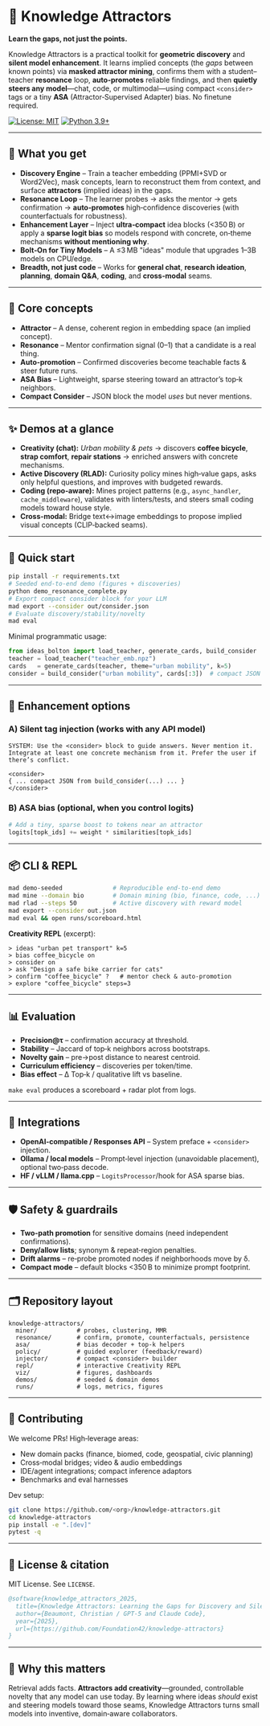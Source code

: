 # 🎯 Knowledge Attractors

**Learn the gaps, not just the points.**

Knowledge Attractors is a practical toolkit for **geometric discovery** and **silent model enhancement**. It learns implied concepts (the *gaps* between known points) via **masked attractor mining**, confirms them with a student–teacher **resonance** loop, **auto‑promotes** reliable findings, and then **quietly steers any model**—chat, code, or multimodal—using compact `<consider>` tags or a tiny **ASA** (Attractor‑Supervised Adapter) bias. No finetune required.

[![License: MIT](https://img.shields.io/badge/License-MIT-yellow.svg)](#license) [![Python 3.9+](https://img.shields.io/badge/python-3.9+-blue.svg)](#install)

---

## 🚀 What you get

* **Discovery Engine** – Train a teacher embedding (PPMI+SVD or Word2Vec), mask concepts, learn to reconstruct them from context, and surface **attractors** (implied ideas) in the gaps.
* **Resonance Loop** – The learner probes → asks the mentor → gets confirmation → **auto‑promotes** high‑confidence discoveries (with counterfactuals for robustness).
* **Enhancement Layer** – Inject **ultra‑compact** idea blocks (<350 B) or apply a **sparse logit bias** so models respond with concrete, on‑theme mechanisms **without mentioning why**.
* **Bolt‑On for Tiny Models** – A ≤3 MB "ideas" module that upgrades 1–3B models on CPU/edge.
* **Breadth, not just code** – Works for **general chat**, **research ideation**, **planning**, **domain Q\&A**, **coding**, and **cross‑modal** seams.

---

## 🧠 Core concepts

* **Attractor** – A dense, coherent region in embedding space (an implied concept).
* **Resonance** – Mentor confirmation signal (0–1) that a candidate is a real thing.
* **Auto‑promotion** – Confirmed discoveries become teachable facts & steer future runs.
* **ASA Bias** – Lightweight, sparse steering toward an attractor’s top‑k neighbors.
* **Compact Consider** – JSON block the model *uses* but never mentions.

---

## ✨ Demos at a glance

* **Creativity (chat):** *Urban mobility & pets* → discovers **coffee bicycle**, **strap comfort**, **repair stations** → enriched answers with concrete mechanisms.
* **Active Discovery (RLAD):** Curiosity policy mines high‑value gaps, asks only helpful questions, and improves with budgeted rewards.
* **Coding (repo‑aware):** Mines project patterns (e.g., `async_handler`, `cache_middleware`), validates with linters/tests, and steers small coding models toward house style.
* **Cross‑modal:** Bridge text↔image embeddings to propose implied visual concepts (CLIP‑backed seams).

---

## 🏁 Quick start

```bash
pip install -r requirements.txt
# Seeded end-to-end demo (figures + discoveries)
python demo_resonance_complete.py
# Export compact consider block for your LLM
mad export --consider out/consider.json
# Evaluate discovery/stability/novelty
mad eval
```

Minimal programmatic usage:

```python
from ideas_bolton import load_teacher, generate_cards, build_consider
teacher = load_teacher("teacher_emb.npz")
cards   = generate_cards(teacher, theme="urban mobility", k=5)
consider = build_consider("urban mobility", cards[:3])  # compact JSON for <consider>
```

---

## 🧩 Enhancement options

### A) Silent tag injection (works with any API model)

```text
SYSTEM: Use the <consider> block to guide answers. Never mention it.
Integrate at least one concrete mechanism from it. Prefer the user if there’s conflict.

<consider>
{ ... compact JSON from build_consider(...) ... }
</consider>
```

### B) ASA bias (optional, when you control logits)

```python
# Add a tiny, sparse boost to tokens near an attractor
logits[topk_ids] += weight * similarities[topk_ids]
```

---

## 📦 CLI & REPL

```bash
mad demo-seeded              # Reproducible end-to-end demo
mad mine --domain bio        # Domain mining (bio, finance, code, ...)
mad rlad --steps 50          # Active discovery with reward model
mad export --consider out.json
mad eval && open runs/scoreboard.html
```

**Creativity REPL** (excerpt):

```
> ideas "urban pet transport" k=5
> bias coffee_bicycle on
> consider on
> ask "Design a safe bike carrier for cats"
> confirm "coffee_bicycle" ?   # mentor check & auto‑promotion
> explore "coffee_bicycle" steps=3
```

---

## 📊 Evaluation

* **Precision@τ** – confirmation accuracy at threshold.
* **Stability** – Jaccard of top‑k neighbors across bootstraps.
* **Novelty gain** – pre→post distance to nearest centroid.
* **Curriculum efficiency** – discoveries per token/time.
* **Bias effect** – Δ Top‑k / qualitative lift vs baseline.

`make eval` produces a scoreboard + radar plot from logs.

---

## 🔧 Integrations

* **OpenAI‑compatible / Responses API** – System preface + `<consider>` injection.
* **Ollama / local models** – Prompt‑level injection (unavoidable placement), optional two‑pass decode.
* **HF / vLLM / llama.cpp** – `LogitsProcessor`/hook for ASA sparse bias.

---

## 🛡️ Safety & guardrails

* **Two‑path promotion** for sensitive domains (need independent confirmations).
* **Deny/allow lists**; synonym & repeat‑region penalties.
* **Drift alarms** – re‑probe promoted nodes if neighborhoods move by δ.
* **Compact mode** – default blocks <350 B to minimize prompt footprint.

---

## 🗂️ Repository layout

```
knowledge-attractors/
  miner/           # probes, clustering, MMR
  resonance/       # confirm, promote, counterfactuals, persistence
  asa/             # bias decoder + top‑k helpers
  policy/          # guided explorer (feedback/reward)
  injector/        # compact <consider> builder
  repl/            # interactive Creativity REPL
  viz/             # figures, dashboards
  demos/           # seeded & domain demos
  runs/            # logs, metrics, figures
```

---

## 🤝 Contributing

We welcome PRs! High‑leverage areas:

* New domain packs (finance, biomed, code, geospatial, civic planning)
* Cross‑modal bridges; video & audio embeddings
* IDE/agent integrations; compact inference adaptors
* Benchmarks and eval harnesses

Dev setup:

```bash
git clone https://github.com/<org>/knowledge-attractors.git
cd knowledge-attractors
pip install -e ".[dev]"
pytest -q
```

---

## 📄 License & citation

MIT License. See `LICENSE`.

```bibtex
@software{knowledge_attractors_2025,
  title={Knowledge Attractors: Learning the Gaps for Discovery and Silent Model Enhancement},
  author={Beaumont, Christian / GPT-5 and Claude Code},
  year={2025},
  url={https://github.com/Foundation42/knowledge-attractors}
}
```

---

## 🌟 Why this matters

Retrieval adds facts. **Attractors add creativity**—grounded, controllable novelty that any model can use today. By learning where ideas *should* exist and steering models toward those seams, Knowledge Attractors turns small models into inventive, domain‑aware collaborators.
